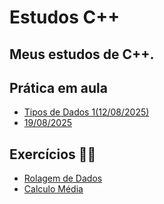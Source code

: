 # Estudos C++
Meus estudos de C++. <br>
---

## Prática em aula

- [Tipos de Dados 1(12/08/2025)](https://github.com/Giuliamourac/01-TipoDeDados.git)
- [19/08/2025]()

## Exercícios 🐱‍👤

- [Rolagem de Dados](https://github.com/Giuliamourac/Rolagem-de-Dados.git)
- [Calculo Média](https://github.com/Giuliamourac/CalculoMedia.git)
